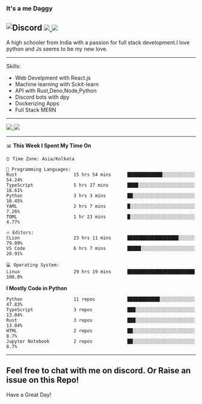 
### It's a me Daggy

![Discord](https://img.shields.io/discord/491175207122370581?color=black&label=Discord&logo=discord) ![](https://img.shields.io/endpoint?url=https://dev.discordprofiles.me/api/badge/vscode/491174779278065689)<a href="https://github.com/Daggy1234">
  <img src="https://komarev.com/ghpvc/?username=Daggy1234&style=flat-square" />
</a>
 ----

A high schooler from India with a passion for full stack development.I love python and Js seems to be my new love. 

-----

Skills:

- Web Develpment with React.js
- Machine learning with Sckit-learn
- API with Rust,Deno,Node,Python
- Discord bots with dpy
- Dockerizing Apps
- Full Stack MERN

-----
<a href="https://github.com/Daggy1234">
  <img src="https://github-readme-stats.vercel.app/api?username=Daggy1234&show_icons=true&hide_border=true" />
</a><a href="https://github.com/Daggy1234">
  <img src="https://github-readme-stats.vercel.app/api/top-langs/?username=Daggy1234&layout=compact&langs_count=9&hide=css,html" />
</a>

---

<!--START_SECTION:waka-->
📊 **This Week I Spent My Time On** 

```text
⌚︎ Time Zone: Asia/Kolkata

💬 Programming Languages: 
Rust                     15 hrs 54 mins      █████████████░░░░░░░░░░░░   54.24% 
TypeScript               5 hrs 27 mins       ████░░░░░░░░░░░░░░░░░░░░░   18.61% 
Python                   3 hrs 3 mins        ██░░░░░░░░░░░░░░░░░░░░░░░   10.45% 
YAML                     2 hrs 7 mins        █░░░░░░░░░░░░░░░░░░░░░░░░   7.26% 
TOML                     1 hr 23 mins        █░░░░░░░░░░░░░░░░░░░░░░░░   4.77%

🔥 Editors: 
CLion                    23 hrs 11 mins      ███████████████████░░░░░░   79.09% 
VS Code                  6 hrs 7 mins        █████░░░░░░░░░░░░░░░░░░░░   20.91%

💻 Operating System: 
Linux                    29 hrs 19 mins      █████████████████████████   100.0%

```

**I Mostly Code in Python** 

```text
Python                   11 repos            ████████████░░░░░░░░░░░░░   47.83% 
TypeScript               3 repos             ███░░░░░░░░░░░░░░░░░░░░░░   13.04% 
Rust                     3 repos             ███░░░░░░░░░░░░░░░░░░░░░░   13.04% 
HTML                     2 repos             ██░░░░░░░░░░░░░░░░░░░░░░░   8.7% 
Jupyter Notebook         2 repos             ██░░░░░░░░░░░░░░░░░░░░░░░   8.7%

```



<!--END_SECTION:waka-->

---

Feel free to chat with me on discord. Or Raise an issue on this Repo!
-----
Have a Great Day!

